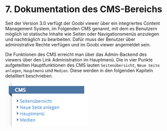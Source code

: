 # 7. Dokumentation des CMS-Bereichs

Seit der Version 3.0 verfügt der Goobi viewer über ein integriertes Content Management System, im Folgenden CMS genannt, mit dem es Benutzern möglich ist statische Inhalte wie Seiten oder Navigationsmenüs anzulegen und nachträglich zu bearbeiten. Dafür muss der Benutzer über administrative Rechte verfügen und im Goobi viewer angemeldet sein.

Die Funktionen des CMS erreicht man über das Admin-Backend des viewers über den Link Administration im Hauptmenü. Die in vier Punkte aufgeteilten Hauptfunktionen des CMS lauten `Seitenübersicht`, `Neue Seite anlegen`, `Hauptmenü` und `Medien`. Diese werden in den folgenden Kapiteln detailliert beschrieben.

![](../.gitbook/assets/cms-widgets.png)

